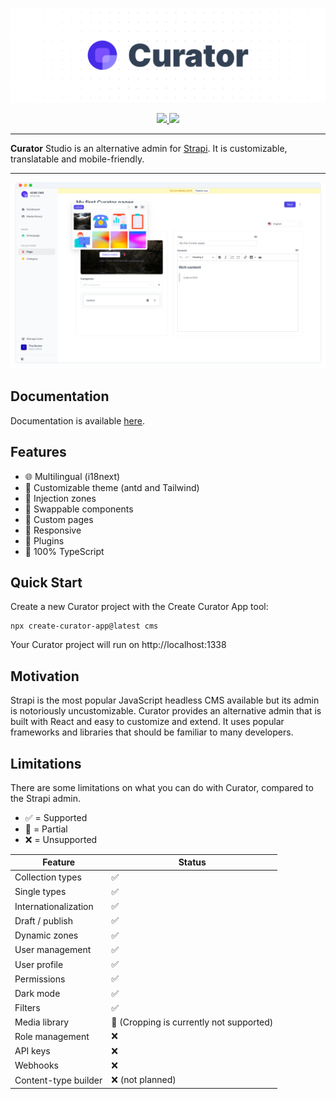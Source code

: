 ![Curator Logo](https://raw.githubusercontent.com/its-devtastic/curator/main/media/banner.png)

<div align="center">
  <a aria-label="Stars" href="https://github.com/its-devtastic/curator/stargazers">
    <img src="https://img.shields.io/github/stars/its-devtastic/curator">
  </a>
<a aria-label="NPM" href="https://www.npmjs.com/package/@curatorjs/studio">
    <img src="https://img.shields.io/npm/dm/%40curatorjs/studio">
  </a>
</div>

---

**Curator** Studio is an alternative admin for [Strapi](https://www.strapi.io). It is customizable, translatable and mobile-friendly.

---

![Preview](https://raw.githubusercontent.com/its-devtastic/curator/main/media/preview.png)

## Documentation

Documentation is available [here](https://its-devtastic.github.io/curator/).

## Features

- 🌐 Multilingual (i18next)
- 🎨 Customizable theme (antd and Tailwind)
- 🧩 Injection zones
- 🧱 Swappable components
- 📜 Custom pages
- 📱 Responsive
- 🔌 Plugins
- 💯 100% TypeScript

## Quick Start

Create a new Curator project with the Create Curator App tool:

```shell
npx create-curator-app@latest cms
```

Your Curator project will run on http://localhost:1338

## Motivation

Strapi is the most popular JavaScript headless CMS available but its admin is notoriously uncustomizable. Curator
provides an alternative admin that is built with React and easy to customize and extend. It uses popular frameworks and
libraries that should be familiar to many developers.

## Limitations

There are some limitations on what you can do with Curator, compared to the Strapi admin.

- ✅ = Supported
- 🚧 = Partial
- ❌ = Unsupported

| Feature              | Status                                    |
| -------------------- | ----------------------------------------- |
| Collection types     | ✅                                        |
| Single types         | ✅                                        |
| Internationalization | ✅                                        |
| Draft / publish      | ✅                                        |
| Dynamic zones        | ✅                                        |
| User management      | ✅                                        |
| User profile         | ✅                                        |
| Permissions          | ✅️                                       |
| Dark mode            | ✅                                        |
| Filters              | ✅                                        |
| Media library        | 🚧️ (Cropping is currently not supported) |
| Role management      | ❌                                        |
| API keys             | ❌                                        |
| Webhooks             | ❌                                        |
| Content-type builder | ❌ (not planned)                          |
